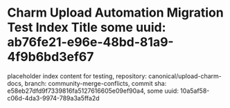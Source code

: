 # Charm Upload Automation Migration Test Index Title some uuid: ab76fe21-e96e-48bd-81a9-4f9b6bd3ef67
 placeholder index content for testing,  repository: canonical/upload-charm-docs,  branch: community-merge-conflicts,  commit sha: e58eb27dfd9f7339816fa5127616605e09ef90a4,  some uuid: 10a5af58-c06d-4da3-9974-789a3a5ffa2d
